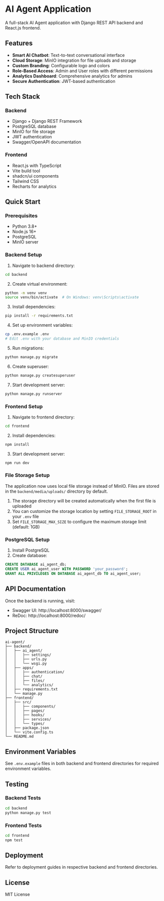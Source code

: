 # AI Agent Application

A full-stack AI Agent application with Django REST API backend and React.js frontend.

## Features

- **Smart AI Chatbot**: Text-to-text conversational interface
- **Cloud Storage**: MinIO integration for file uploads and storage
- **Custom Branding**: Configurable logo and colors
- **Role-Based Access**: Admin and User roles with different permissions
- **Analytics Dashboard**: Comprehensive analytics for admins
- **Secure Authentication**: JWT-based authentication

## Tech Stack

### Backend
- Django + Django REST Framework
- PostgreSQL database
- MinIO for file storage
- JWT authentication
- Swagger/OpenAPI documentation

### Frontend
- React.js with TypeScript
- Vite build tool
- shadcn/ui components
- Tailwind CSS
- Recharts for analytics

## Quick Start

### Prerequisites
- Python 3.8+
- Node.js 16+
- PostgreSQL
- MinIO server

### Backend Setup

1. Navigate to backend directory:
```bash
cd backend
```

2. Create virtual environment:
```bash
python -m venv venv
source venv/bin/activate  # On Windows: venv\Scripts\activate
```

3. Install dependencies:
```bash
pip install -r requirements.txt
```

4. Set up environment variables:
```bash
cp .env.example .env
# Edit .env with your database and MinIO credentials
```

5. Run migrations:
```bash
python manage.py migrate
```

6. Create superuser:
```bash
python manage.py createsuperuser
```

7. Start development server:
```bash
python manage.py runserver
```

### Frontend Setup

1. Navigate to frontend directory:
```bash
cd frontend
```

2. Install dependencies:
```bash
npm install
```

3. Start development server:
```bash
npm run dev
```

### File Storage Setup

The application now uses local file storage instead of MinIO. Files are stored in the `backend/media/uploads/` directory by default.

1. The storage directory will be created automatically when the first file is uploaded
2. You can customize the storage location by setting `FILE_STORAGE_ROOT` in your `.env` file
3. Set `FILE_STORAGE_MAX_SIZE` to configure the maximum storage limit (default: 1GB)

### PostgreSQL Setup

1. Install PostgreSQL
2. Create database:
```sql
CREATE DATABASE ai_agent_db;
CREATE USER ai_agent_user WITH PASSWORD 'your_password';
GRANT ALL PRIVILEGES ON DATABASE ai_agent_db TO ai_agent_user;
```

## API Documentation

Once the backend is running, visit:
- Swagger UI: http://localhost:8000/swagger/
- ReDoc: http://localhost:8000/redoc/

## Project Structure

```
ai-agent/
├── backend/
│   ├── ai_agent/
│   │   ├── settings/
│   │   ├── urls.py
│   │   └── wsgi.py
│   ├── apps/
│   │   ├── authentication/
│   │   ├── chat/
│   │   ├── files/
│   │   └── analytics/
│   ├── requirements.txt
│   └── manage.py
├── frontend/
│   ├── src/
│   │   ├── components/
│   │   ├── pages/
│   │   ├── hooks/
│   │   ├── services/
│   │   └── types/
│   ├── package.json
│   └── vite.config.ts
└── README.md
```

## Environment Variables

See `.env.example` files in both backend and frontend directories for required environment variables.

## Testing

### Backend Tests
```bash
cd backend
python manage.py test
```

### Frontend Tests
```bash
cd frontend
npm test
```

## Deployment

Refer to deployment guides in respective backend and frontend directories.

## License

MIT License